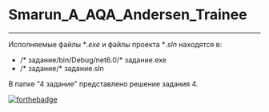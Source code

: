 # Smarun_A_AQA_Andersen_Trainee
____
Исполняемые файлы **.exe* и файлы проекта **.sln* находятся в:
* /* задание/bin/Debug/net6.0/* задание.exe
* /* задание/* задание.sln

В папке "4 задание" представлено решение задания 4.

[![forthebadge](https://forthebadge.com/images/badges/made-with-c-sharp.svg)](https://forthebadge.com)
